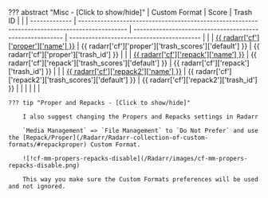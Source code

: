 ??? abstract "Misc - [Click to show/hide]"
| Custom Format | Score                                                                                         | Trash ID                                                 |                                           |
| ------------- | --------------------------------------------------------------------------------------------- | -------------------------------------------------------- | ----------------------------------------- |
|               | [{{ radarr['cf']['proper']['name'] }}](/Radarr/Radarr-collection-of-custom-formats/#proper)   | {{ radarr['cf']['proper']['trash_scores']['default'] }}  | {{ radarr['cf']['proper']['trash_id'] }}  |
|               | [{{ radarr['cf']['repack']['name'] }}](/Radarr/Radarr-collection-of-custom-formats/#repack)   | {{ radarr['cf']['repack']['trash_scores']['default'] }}  | {{ radarr['cf']['repack']['trash_id'] }}  |
|               | [{{ radarr['cf']['repack2']['name'] }}](/Radarr/Radarr-collection-of-custom-formats/#repack2) | {{ radarr['cf']['repack2']['trash_scores']['default'] }} | {{ radarr['cf']['repack2']['trash_id'] }} |
|               |                                                                                               |                                                          |                                           |

    ??? tip "Proper and Repacks - [Click to show/hide]"

        I also suggest changing the Propers and Repacks settings in Radarr

        `Media Management` => `File Management` to `Do Not Prefer` and use the [Repack/Proper](/Radarr/Radarr-collection-of-custom-formats/#repackproper) Custom Format.

        ![!cf-mm-propers-repacks-disable](/Radarr/images/cf-mm-propers-repacks-disable.png)

        This way you make sure the Custom Formats preferences will be used and not ignored.
